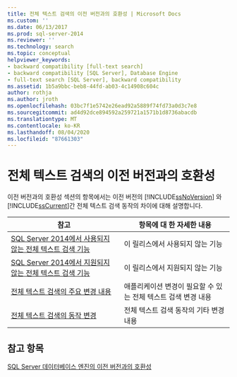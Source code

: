```yaml
---
title: 전체 텍스트 검색의 이전 버전과의 호환성 | Microsoft Docs
ms.custom: ''
ms.date: 06/13/2017
ms.prod: sql-server-2014
ms.reviewer: ''
ms.technology: search
ms.topic: conceptual
helpviewer_keywords:
- backward compatibility [full-text search]
- backward compatibility [SQL Server], Database Engine
- full-text search [SQL Server], backward compatibility
ms.assetid: 1b5a9bbc-beb8-44fd-ab03-4c14908c604c
author: rothja
ms.author: jroth
ms.openlocfilehash: 03bc7f1e5742e26ead92a5889f74fd73a0d3c7e8
ms.sourcegitcommit: ad4d92dce894592a259721a1571b1d8736abacdb
ms.translationtype: MT
ms.contentlocale: ko-KR
ms.lasthandoff: 08/04/2020
ms.locfileid: "87661303"
---
```

# <a name="full-text-search-backward-compatibility"></a>전체 텍스트 검색의 이전 버전과의 호환성
  이전 버전과의 호환성 섹션의 항목에서는 이전 버전의 [!INCLUDE[ssNoVersion](../includes/ssnoversion-md.md)] 와 [!INCLUDE[ssCurrent](../includes/sscurrent-md.md)]간 전체 텍스트 검색 동작의 차이에 대해 설명합니다.  
  
|참고|항목에 대 한 자세한 내용|  
|----------|-----------------------|  
|[SQL Server 2014에서 사용되지 않는 전체 텍스트 검색 기능](../relational-databases/search/deprecated-full-text-search-features-in-sql-server-2016.md)|이 릴리스에서 사용되지 않는 기능|  
|[SQL Server 2014에서 지원되지 않는 전체 텍스트 검색 기능](../../2014/database-engine/discontinued-full-text-search-features-in-sql-server-2014.md)|이 릴리스에서 지원되지 않는 기능|  
|[전체 텍스트 검색의 주요 변경 내용](breaking-changes-to-full-text-search.md)|애플리케이션 변경이 필요할 수 있는 전체 텍스트 검색 변경 내용|  
|[전체 텍스트 검색의 동작 변경](../../2014/database-engine/behavior-changes-to-full-text-search.md)|전체 텍스트 검색 동작의 기타 변경 내용|  
  
## <a name="see-also"></a>참고 항목  
 [SQL Server 데이터베이스 엔진의 이전 버전과의 호환성](sql-server-database-engine-backward-compatibility.md)  
  
  
